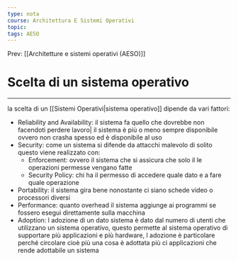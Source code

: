 ```yaml
---
type: nota
course: Architettura E Sistemi Operativi
topic: 
tags: AESO
---
```


Prev: [[Architetture e sistemi operativi (AESO)]]

# Scelta di un sistema operativo
---
la scelta di un [[Sistemi Operativi|sistema operativo]] dipende da vari fattori:

- Reliability and Availability: il sistema fa quello che dovrebbe non facendoti perdere lavoro| il sistema è più o meno sempre disponibile ovvero non crasha spesso ed è disponibile al uso
- Security: come un sistema si difende da attacchi malevolo di solito questo viene realizzato con:
    - Enforcement: ovvero il sistema che si assicura che solo il le operazioni permesse vengano fatte
    - Security Policy: chi ha il permesso di accedere quale dato e a fare quale operazione
- Portability: il sistema gira bene nonostante ci siano schede video o processori diversi
- Performance: quanto overhead il sistema aggiunge ai programmi se fossero esegui direttamente sulla macchina
- Adoption: l adozione di un dato sistema è dato dal numero di utenti che utilizzano un sistema operativo, questo permette al sistema operativo di  supportare più applicazioni e più hardware, l adozione è particolare perché circolare cioè più una cosa è adottata più ci applicazioni che rende adottabile un sistema
